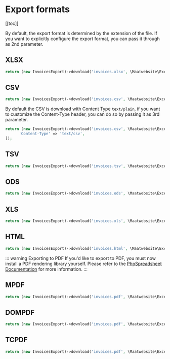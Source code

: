 # Export formats

[[toc]]

By default, the export format is determined by the extension of the file. If you want 
to explicitly configure the export format, you can pass it through as 2nd parameter. 

## XLSX

```php
return (new InvoicesExport)->download('invoices.xlsx', \Maatwebsite\Excel\Excel::XLSX);
```

## CSV

```php
return (new InvoicesExport)->download('invoices.csv', \Maatwebsite\Excel\Excel::CSV);
```

By default the CSV is download with Content Type `text/plain`, if you want to customize the Content-Type header, you can do so by passing it as 3rd parameter.

```php
return (new InvoicesExport)->download('invoices.csv', \Maatwebsite\Excel\Excel::CSV, [
      'Content-Type' => 'text/csv',
]);
```

## TSV

```php
return (new InvoicesExport)->download('invoices.tsv', \Maatwebsite\Excel\Excel::TSV);
```

## ODS

```php
return (new InvoicesExport)->download('invoices.ods', \Maatwebsite\Excel\Excel::ODS);
```

## XLS

```php
return (new InvoicesExport)->download('invoices.xls', \Maatwebsite\Excel\Excel::XLS);
```

## HTML

```php
return (new InvoicesExport)->download('invoices.html', \Maatwebsite\Excel\Excel::HTML);
```

::: warning Exporting to PDF
If you'd like to export to PDF, you must now install a PDF rendering library yourself. Please refer to the [PhpSpreadsheet Documentation](https://phpspreadsheet.readthedocs.io/en/latest/topics/reading-and-writing-to-file/#pdf) for more information.
:::

## MPDF

```php
return (new InvoicesExport)->download('invoices.pdf', \Maatwebsite\Excel\Excel::MPDF);
```

## DOMPDF

```php
return (new InvoicesExport)->download('invoices.pdf', \Maatwebsite\Excel\Excel::DOMPDF);
```

## TCPDF

```php
return (new InvoicesExport)->download('invoices.pdf', \Maatwebsite\Excel\Excel::TCPDF);
```

